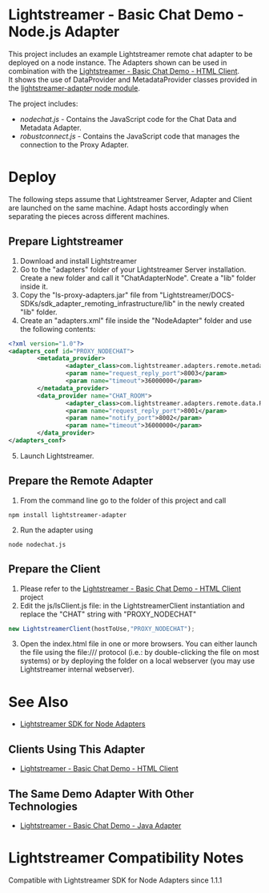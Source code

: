 # Lightstreamer - Basic Chat Demo - Node.js Adapter #
<!-- START DESCRIPTION lightstreamer-example-chat-adapter-node -->

This project includes an example Lightstreamer remote chat adapter to be deployed on a node instance. The Adapters shown can be used in combination with the [Lightstreamer - Basic Chat Demo - HTML Client](https://github.com/Weswit/Lightstreamer-example-Chat-client-javascript).<br>
It shows the use of DataProvider and MetadataProvider classes provided in the [lightstreamer-adapter node module](https://github.com/Weswit/Lightstreamer-lib-node-adapter).<br>

The project includes:
- <i>nodechat.js</i> - Contains the JavaScript code for the Chat Data and Metadata Adapter.<br>
- <i>robustconnect.js</i> - Contains the JavaScript code that manages the connection to the Proxy Adapter.<br>

<!-- END DESCRIPTION lightstreamer-example-chat-adapter-node -->

# Deploy #
The following steps assume that Lightstreamer Server, Adapter and Client are launched on the same machine. Adapt hosts accordingly when separating the pieces across different machines.

## Prepare Lightstreamer ##

1.    Download and install Lightstreamer
2.    Go to the "adapters" folder of your Lightstreamer Server installation. Create a new folder and call it "ChatAdapterNode". Create a "lib" folder inside it.
3.    Copy the "ls-proxy-adapters.jar" file from "Lightstreamer/DOCS-SDKs/sdk_adapter_remoting_infrastructure/lib" in the newly created "lib" folder.
4.    Create an "adapters.xml" file inside the "NodeAdapter" folder and use the following contents:
```xml
<?xml version="1.0"?>
<adapters_conf id="PROXY_NODECHAT">
        <metadata_provider>
                <adapter_class>com.lightstreamer.adapters.remote.metadata.RobustNetworkedMetadataProvider</adapter_class>
                <param name="request_reply_port">8003</param>
                <param name="timeout">36000000</param>
        </metadata_provider>
        <data_provider name="CHAT_ROOM">
                <adapter_class>com.lightstreamer.adapters.remote.data.RobustNetworkedDataProvider</adapter_class>
                <param name="request_reply_port">8001</param>
                <param name="notify_port">8002</param>
                <param name="timeout">36000000</param>
        </data_provider>
</adapters_conf>
```
5.    Launch Lightstreamer.

## Prepare the Remote Adapter ##

1.    From the command line go to the folder of this project and call
```
npm install lightstreamer-adapter
```

2.    Run the adapter using
```
node nodechat.js
```

## Prepare the Client ##

1.    Please refer to the [Lightstreamer - Basic Chat Demo - HTML Client](https://github.com/Weswit/Lightstreamer-example-Chat-client-javascript) project
2.    Edit the js/lsClient.js file: in the LightstreamerClient instantiation and replace the "CHAT" string with "PROXY_NODECHAT"
```js
new LightstreamerClient(hostToUse,"PROXY_NODECHAT");
```

3.    Open the index.html file in one or more browsers. You can either launch the file using the file:/// protocol (i.e.: by double-clicking the file on most systems) or by deploying the folder on a local webserver (you may use Lightstreamer internal webserver).

# See Also #

*    [Lightstreamer SDK for Node Adapters](https://github.com/Weswit/Lightstreamer-lib-node-adapter "Lightstreamer SDK for Node Adapters")

## Clients Using This Adapter ##
<!-- START RELATED_ENTRIES -->

*    [Lightstreamer - Basic Chat Demo - HTML Client](https://github.com/Weswit/Lightstreamer-example-Chat-client-javascript)

<!-- END RELATED_ENTRIES -->

## The Same Demo Adapter With Other Technologies ##

*    [Lightstreamer - Basic Chat Demo - Java Adapter](https://github.com/Weswit/Lightstreamer-example-Chat-adapter-java)

# Lightstreamer Compatibility Notes #
Compatible with Lightstreamer SDK for Node Adapters since 1.1.1
